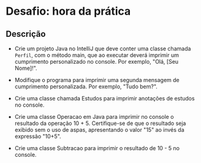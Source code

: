 # Desafio: hora da prática

## Descrição

- Crie um projeto Java no IntelliJ que deve conter uma classe chamada `Perfil`, com o método main, que ao executar
  deverá
  imprimir um cumprimento personalizado no console. Por exemplo, "Olá, [Seu Nome]!".

- Modifique o programa para imprimir uma segunda mensagem de cumprimento personalizada. Por exemplo, "Tudo bem?".

- Crie uma classe chamada Estudos para imprimir anotações de estudos no console.

- Crie uma classe Operacao em Java para imprimir no console o resultado da operação 10 + 5. Certifique-se de que o resultado
  seja exibido sem o uso de aspas, apresentando o valor "15" ao invés da expressão "10+5".
  
- Crie uma classe Subtracao para imprimir o resultado de 10 - 5 no console.